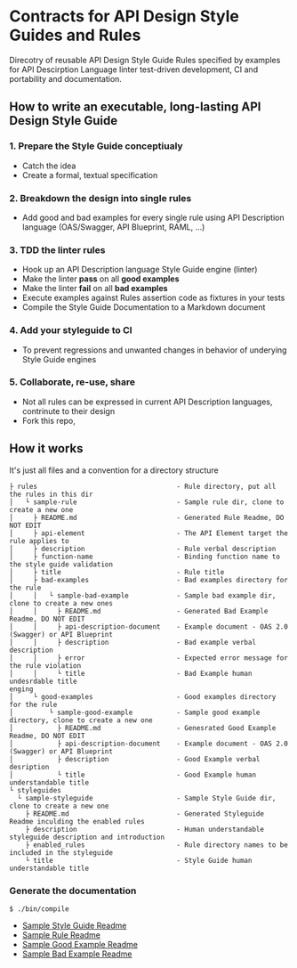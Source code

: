 # Contracts for API Design Style Guides and Rules

Direcotry of reusable API Design Style Guide Rules specified by examples for API Descirption Language linter test-driven development, CI and portability and documentation.

## How to write an executable, long-lasting API Design Style Guide

### 1. Prepare the Style Guide conceptiualy
- Catch the idea
- Create a formal, textual specification

### 2. Breakdown the design into single rules
- Add good and bad examples for every single rule using API Description language (OAS/Swagger, API Blueprint, RAML, ...)

### 3. TDD the linter rules
- Hook up an API Description language Style Guide engine (linter)
- Make the linter **pass** on all **good examples**
- Make the linter **fail** on all **bad examples**
- Execute examples against Rules assertion code as fixtures in your tests
- Compile the Style Guide Documentation to a Markdown document

### 4. Add your styleguide to CI

- To prevent regressions and unwanted changes in behavior of underying Style Guide engines

### 5. Collaborate, re-use, share

- Not all rules can be expressed in current API Description languages, contrinute to their design
- Fork this repo,

## How it works

It's just all files and a convention for a directory structure

```
├ rules                                   - Rule directory, put all the rules in this dir
│   └ sample-rule                         - Sample rule dir, clone to create a new one
│     ├ README.md                         - Generated Rule Readme, DO NOT EDIT
│     ├ api-element                       - The API Element target the rule applies to
│     ├ description                       - Rule verbal description
│     ├ function-name                     - Binding function name to the style guide validation
│     ├ title                             - Rule title
│     ├ bad-examples                      - Bad examples directory for the rule
│     │   └ sample-bad-example            - Sample bad example dir, clone to create a new ones
│     │     ├ README.md                   - Generated Bad Example Readme, DO NOT EDIT
│     │     ├ api-description-document    - Example document - OAS 2.0 (Swagger) or API Blueprint
│     │     ├ description                 - Bad example verbal description
│     │     ├ error                       - Expected error message for the rule violation
│     │     └ title                       - Bad Example human undesrdable title
enging
│     └ good-examples                     - Good examples directory for the rule
│         └ sample-good-example           - Sample good example directory, clone to create a new one
│           ├ README.md                   - Genesrated Good Example Readme, DO NOT EDIT
│           ├ api-description-document    - Example document - OAS 2.0 (Swagger) or API Blueprint
│           ├ description                 - Good Example verbal desription
│           └ title                       - Good Example human understandable title
└ styleguides
  └ sample-styleguide                     - Sample Style Guide dir, clone to create a new one
    ├ README.md                           - Generated Styleguide Readme inculding the enabled rules
    ├ description                         - Human understandable styleguide description and introduction
    ├ enabled_rules                       - Rule directory names to be included in the styleguide
    └ title                               - Style Guide human understandable title
```


### Generate the documentation

```
$ ./bin/compile
```

- [Sample Style Guide Readme](./styleguides/sample-styleguide/README.md)
- [Sample Rule Readme](./rules/sample-rule/README.md)
- [Sample Good Example Readme](./rules/sample-rule/good-examples/sample-good-example/README.md)
- [Sample Bad Example Readme](./rules/sample-rule/bad-examples/sample-bad-example/README.md)





